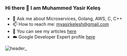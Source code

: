 ### Hi there 👋 I am Muhammed Yasir Keleş



- 💬 Ask me about Microservices, Golang, AWS, C, C++
- 📫 How to reach me: myasirkelesh@gmail.com
- 📖 You can see my articles [here](https://medium.com/@keles4112)
- ☁️  Google Developer Expert profile [here](https://g.dev/yasirkelesh)

![header_](https://github.com/erdogancayir/ErdoganCayir/assets/94300378/5ac6f724-e726-4caf-a028-5a598bb42f9d)
